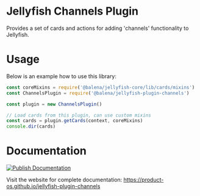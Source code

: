 # Jellyfish Channels Plugin

Provides a set of cards and actions for adding 'channels' functionality to Jellyfish.

# Usage

Below is an example how to use this library:

```js
const coreMixins = require('@balena/jellyfish-core/lib/cards/mixins')
const ChannelsPlugin = require('@balena/jellyfish-plugin-channels')

const plugin = new ChannelsPlugin()

// Load cards from this plugin, can use custom mixins
const cards = plugin.getCards(context, coreMixins)
console.dir(cards)
```

# Documentation

[![Publish Documentation](https://github.com/product-os/jellyfish-plugin-channels/actions/workflows/publish-docs.yml/badge.svg)](https://github.com/product-os/jellyfish-plugin-channels/actions/workflows/publish-docs.yml)

Visit the website for complete documentation: https://product-os.github.io/jellyfish-plugin-channels
